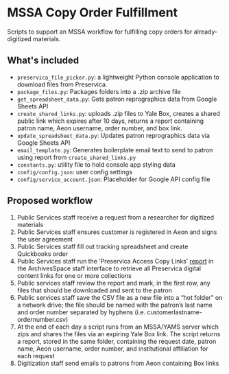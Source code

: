 # MSSA Copy Order Fulfillment

Scripts to support an MSSA workflow for fulfilling copy orders for already-digitized materials.

## What's included

* `preservica_file_picker.py`: a lightweight Python console application to download files from Preservica.
* `package_files.py`: Packages folders into a .zip archive file
* `get_spreadsheet_data.py`: Gets patron reprographics data from Google Sheets API
* `create_shared_links.py`: uploads .zip files to Yale Box, creates a shared public link which expires after 10 days, returns a report containing patron name, Aeon username, order number, and box link.
* `update_spreadsheet_data.py`: Updates patron reprographics data via Google Sheets API
* `email_template.py`: Generates boilerplate email text to send to patron using report from `create_shared_links.py`
* `constants.py`: utility file to hold console app styling data
* `config/config.json`: user config settings
* `config/service_account.json`: Placeholder for Google API config file

## Proposed workflow

1. Public Services staff receive a request from a researcher for digitized materials
2. Public Services staff ensures customer is registered in Aeon and signs the user agreement
3. Public Services staff fill out tracking spreadsheet and create Quickbooks order
4. Public Services staff run the ‘Preservica Access Copy Links’ [report](https://github.com/YaleArchivesSpace/yale-archivesspace-reports/blob/add_report/backend/model/digital_object_preservica_links.rb) in the ArchivesSpace staff interface to retrieve all Preservica digital content links for one or more collections
5. Public services staff review the report and mark, in the first row, any files that should be downloaded and sent to the patron
6. Public services staff save the CSV file as a new file into a “hot folder” on a network drive; the file should be named with the patron’s last name and order number separated by hyphens (i.e. customerlastname-ordernumber.csv)
7. At the end of each day a script runs from an MSSA/YAMS server which zips and shares the files via an expiring Yale Box link. The script returns a report, stored in the same folder, containing the request date, patron name, Aeon username, order number, and institutional affiliation for each request
8. Digitization staff send emails to patrons from Aeon containing Box links

